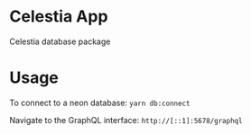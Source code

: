 # Celestia App

Celestia database package

# Usage
To connect to a neon database:
`yarn db:connect`

Navigate to the GraphQL interface:
`http://[::1]:5678/graphql`